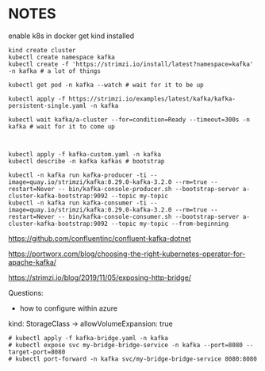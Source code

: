 # NOTES

enable k8s in docker
get kind installed

```
kind create cluster
kubectl create namespace kafka
kubectl create -f 'https://strimzi.io/install/latest?namespace=kafka' -n kafka # a lot of things

kubectl get pod -n kafka --watch # wait for it to be up

kubectl apply -f https://strimzi.io/examples/latest/kafka/kafka-persistent-single.yaml -n kafka

kubectl wait kafka/a-cluster --for=condition=Ready --timeout=300s -n kafka # wait for it to come up



kubectl apply -f kafka-custom.yaml -n kafka
kubectl describe -n kafka kafkas # bootstrap
```

```
kubectl -n kafka run kafka-producer -ti --image=quay.io/strimzi/kafka:0.29.0-kafka-3.2.0 --rm=true --restart=Never -- bin/kafka-console-producer.sh --bootstrap-server a-cluster-kafka-bootstrap:9092 --topic my-topic
kubectl -n kafka run kafka-consumer -ti --image=quay.io/strimzi/kafka:0.29.0-kafka-3.2.0 --rm=true --restart=Never -- bin/kafka-console-consumer.sh --bootstrap-server a-cluster-kafka-bootstrap:9092 --topic my-topic --from-beginning
```

https://github.com/confluentinc/confluent-kafka-dotnet

https://portworx.com/blog/choosing-the-right-kubernetes-operator-for-apache-kafka/

https://strimzi.io/blog/2019/11/05/exposing-http-bridge/

Questions:
- how to configure within azure

kind: StorageClass -> allowVolumeExpansion: true


```
# kubectl apply -f kafka-bridge.yaml -n kafka
# kubectl expose svc my-bridge-bridge-service -n kafka --port=8080 --target-port=8080
# kubectl port-forward -n kafka svc/my-bridge-bridge-service 8080:8080
```







